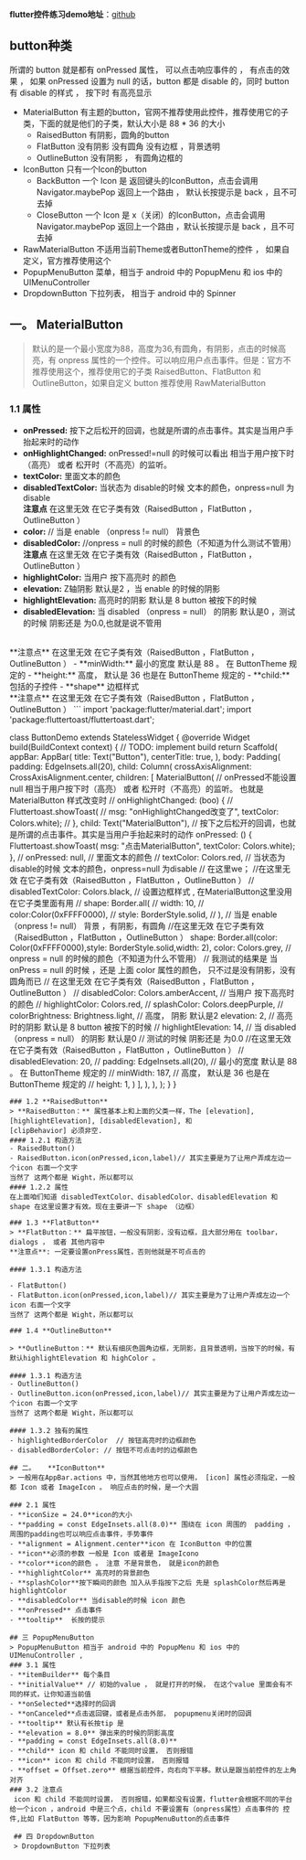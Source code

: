 **flutter控件练习demo地址**：[github](https://github.com/niezhiyang/flutter_study)
## button种类
所谓的 button 就是都有 onPressed 属性， 可以点击响应事件的 ， 有点击的效果 ， 如果 onPressed 设置为 null 的话，button 都是 disable 的，同时 button 有 disable 的样式 ， 按下时 有高亮显示
- MaterialButton 有主题的button，官网不推荐使用此控件，推荐使用它的子类，下面的就是他们的子类，默认大小是 88 * 36 的大小
    - RaisedButton  有阴影，圆角的button
    - FlatButton    没有阴影 没有圆角 没有边框 ，背景透明
    - OutlineButton  没有阴影 ， 有圆角边框的 
- IconButton 只有一个Icon的button
    - BackButton 一个 Icon 是 返回键头的IconButton，点击会调用 Navigator.maybePop 返回上一个路由 ， 默认长按提示是 back ，且不可去掉
    - CloseButton 一个 Icon 是 x（关闭）的IconButton，点击会调用 Navigator.maybePop 返回上一个路由 ，默认长按提示是 back ，且不可去掉
- RawMaterialButton 不适用当前Theme或者ButtonTheme的控件 ， 如果自定义，官方推荐使用这个
- PopupMenuButton 菜单，相当于 android 中的 PopupMenu 和 ios 中的 UIMenuController
- DropdownButton 下拉列表， 相当于 android 中的 Spinner 
## 一。   **MaterialButton**
> 默认的是一个最小宽度为88，高度为36,有圆角，有阴影，点击的时候高亮，有 onpress 属性的一个控件。可以响应用户点击事件。但是：官方不推荐使用这个，推荐使用它的子类 RaisedButton、FlatButton 和 OutlineButton，如果自定义 button 推荐使用 RawMaterialButton
### 1.1 属性
- **onPressed:** 按下之后松开的回调，也就是所谓的点击事件。其实是当用户手抬起来时的动作
- **onHighlightChanged:** onPressed!=null 的时候可以看出 相当于用户按下时（高亮） 或者 松开时（不高亮）的监听。 
- **textColor:**  里面文本的颜色
- **disabledTextColor:** 当状态为 disable的时候 文本的颜色，onpress=null 为disable<br>
**注意点** 在这里无效 在它子类有效（RaisedButton ，FlatButton ，OutlineButton ）
- **color:**  // 当是 enable （onpress != null） 背景色
- **disabledColor:** //onpress = null 的时候的颜色（不知道为什么测试不管用）<br>
**注意点** 在这里无效 在它子类有效（RaisedButton ，FlatButton ，OutlineButton ）
- **highlightColor:** 当用户 按下高亮时 的颜色
- **elevation:**  Z轴阴影 默认是2 ，当 enable 的时候的阴影
- **highlightElevation:** 高亮时的阴影 默认是 8  button 被按下的时候
- **disabledElevation:** 当 disabled （onpress = null） 的阴影   默认是0 ，测试的时候 阴影还是 为0.0,也就是说不管用
<br>
**注意点** 在这里无效 在它子类有效（RaisedButton ，FlatButton ，OutlineButton ）
- **minWidth:** 最小的宽度 默认是 88 。 在 ButtonTheme 规定的
- **height:**  高度， 默认是 36 也是在 ButtonTheme 规定的
- **child:** 包括的子控件
- **shape** 边框样式<br>**注意点** 在这里无效 在它子类有效（RaisedButton ，FlatButton ，OutlineButton ）
```
import 'package:flutter/material.dart';
import 'package:fluttertoast/fluttertoast.dart';

class ButtonDemo extends StatelessWidget {
  @override
  Widget build(BuildContext context) {
    // TODO: implement build
    return Scaffold(
      appBar: AppBar(
        title: Text("Button"),
        centerTitle: true,
      ),
      body: Padding(
        padding: EdgeInsets.all(20),
        child: Column(
          crossAxisAlignment: CrossAxisAlignment.center,
          children: <Widget>[
            MaterialButton(
              // onPressed不能设置null  相当于用户按下时（高亮） 或者 松开时（不高亮）的监听。 也就是 MaterialButton 样式改变时
//              onHighlightChanged: (boo) {
//                Fluttertoast.showToast(
//                    msg: "onHighlightChanged改变了", textColor: Colors.white);
//              },
              child: Text("MaterialButton"),
              // 按下之后松开的回调，也就是所谓的点击事件。其实是当用户手抬起来时的动作
              onPressed: () {
                Fluttertoast.showToast(
                    msg: "点击MaterialButton", textColor: Colors.white);
              },
//              onPressed: null,
              // 里面文本的颜色
//              textColor: Colors.red,
              // 当状态为 disable的时候 文本的颜色，onpress=null 为disable
              // 在这里we；
              //在这里无效 在它子类有效（RaisedButton ，FlatButton ，OutlineButton ）
//              disabledTextColor: Colors.black,
              // 设置边框样式 , 在MaterialButton这里没用 在它子类里面有用
//              shape: Border.all(
//                width: 10,
//                color:Color(0xFFFF0000),
//                style: BorderStyle.solid,
//              ),
              // 当是 enable （onpress != null） 背景 ，有阴影，有圆角
              //在这里无效 在它子类有效（RaisedButton ，FlatButton ，OutlineButton ）
              shape:  Border.all(color: Color(0xFFFF0000),style: BorderStyle.solid,width: 2),
              color: Colors.grey,
              // onpress = null 的时候的颜色（不知道为什么不管用）
              // 我测试的结果是 当onPress = null 的时候 ，还是 上面 color 属性的颜色， 只不过是没有阴影，没有圆角而已
              // 在这里无效 在它子类有效（RaisedButton ，FlatButton ，OutlineButton ）
//              disabledColor: Colors.amberAccent,
              // 当用户 按下高亮时 的颜色
//              highlightColor: Colors.red,
//              splashColor: Colors.deepPurple,
//              colorBrightness: Brightness.light,
              // 高度， 阴影 默认是2
              elevation: 2,
              // 高亮时的阴影 默认是 8  button 被按下的时候
//              highlightElevation: 14,
              // 当 disabled （onpress = null） 的阴影   默认是0
              // 测试的时候 阴影还是 为0.0
              //在这里无效 在它子类有效（RaisedButton ，FlatButton ，OutlineButton ）
//              disabledElevation: 20,
//              padding: EdgeInsets.all(20),
              // 最小的宽度 默认是 88 。 在 ButtonTheme 规定的
//              minWidth: 187,
              //  高度， 默认是 36 也是在 ButtonTheme 规定的
//              height: 1,
            )
          ],
        ),
      ),
    );
  }
}

```
### 1.2 **RaisedButton**
> **RaisedButton：** 属性基本上和上面的父类一样，The [elevation], [highlightElevation], [disabledElevation], 和
[clipBehavior] 必须非空.
#### 1.2.1 构造方法
- RaisedButton()
- RaisedButton.icon(onPressed,icon,label)// 其实主要是为了让用户弄成左边一个icon 右面一个文字
当然了 这两个都是 Wight，所以都可以
#### 1.2.2 属性
在上面咱们知道 disabledTextColor、disabledColor、disabledElevation 和 shape 在这里设置才有效。现在主要讲一下 shape （边框）
 
### 1.3 **FlatButton**
> **FlatButton：** 扁平按钮，一般没有阴影，没有边框，且大部分用在 toolbar，dialogs ， 或者 其他内容中
**注意点**: 一定要设置onPress属性，否则他就是不可点击的

#### 1.3.1 构造方法

- FlatButton()
- FlatButton.icon(onPressed,icon,label)// 其实主要是为了让用户弄成左边一个icon 右面一个文字
当然了 这两个都是 Wight，所以都可以

### 1.4 **OutlineButton**

> **OutlineButton：** 默认有细灰色圆角边框，无阴影，且背景透明，当按下的时候，有默认highlightElevation 和 highColor 。

#### 1.3.1 构造方法
- OutlineButton()
- OutlineButton.icon(onPressed,icon,label)// 其实主要是为了让用户弄成左边一个icon 右面一个文字
当然了 这两个都是 Wight，所以都可以

#### 1.3.2 独有的属性
- highlightedBorderColor  // 按钮高亮时的边框颜色
- disabledBorderColor: // 按钮不可点击时的边框颜色

## 二。   **IconButton**
> 一般用在AppBar.actions 中，当然其他地方也可以使用， [icon] 属性必须指定，一般都 Icon 或者 ImageIcon 。 响应点击的时候，是一个大圆

### 2.1 属性
- **iconSize = 24.0**icon的大小
- **padding = const EdgeInsets.all(8.0)** 围绕在 icon 周围的  padding ， 周围的padding也可以响应点击事件，手势事件
- **alignment = Alignment.center**icon 在 IconButton 中的位置
- **icon**必须的参数 一般是 Icon 或者是 ImageIcono
- **color**icon的颜色 。 注意 不是背景色， 就是icon的颜色
- **highlightColor** 高亮时的背景颜色
- **splashColor**按下瞬间的颜色 加入从手指按下之后 先是 splashColor然后再是 highlightColor
- **disabledColor** 当disable的时候 icon 颜色
- **onPressed** 点击事件
- **tooltip**  长按的提示

## 三 PopupMenuButton
> PopupMenuButton 相当于 android 中的 PopupMenu 和 ios 中的 UIMenuController , 
### 3.1 属性
- **itemBuilder** 每个条目
- **initialValue** // 初始的value ， 就是打开的时候， 在这个value 里面会有不同的样式，让你知道当前值
- **onSelected**选择时的回调
- **onCanceled**点击返回键，或者是点击外部， popupmenu关闭时的回调
- **tooltip** 默认有长按tip 是 
- **elevation = 8.0** 弹出来的时候的阴影高度
- **padding = const EdgeInsets.all(8.0)**
- **child** icon 和 child 不能同时设置， 否则报错
- **icon** icon 和 child 不能同时设置， 否则报错
- **offset = Offset.zero** 根据当前控件，向右向下平移。默认是跟当前控件的左上角对齐
### 3.2 注意点
 icon 和 child 不能同时设置， 否则报错，如果都没有设置，flutter会根据不同的平台 给一个icon ，android 中是三个点，child 不要设置有（onpress属性）点击事件的 控件,比如 FlatButton 等等，因为影响 PopupMenuButton的点击事件
 
 ## 四 DropdownButton
 > DropdownButton 下拉列表